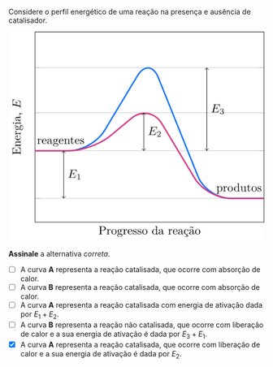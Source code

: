 Considere o perfil energético de uma reação na presença e ausência de catalisador.

![Energia por progresso.](3E12-1P.svg)

**Assinale** a alternativa *correta*.

- [ ] A curva **A** representa a reação catalisada, que ocorre com absorção de calor.   
- [ ] A curva **B** representa a reação catalisada, que ocorre com absorção de calor.   
- [ ] A curva **A** representa a reação catalisada com energia de ativação dada por $E_1 + E_2$.  
- [ ] A curva **B** representa a reação não catalisada, que ocorre com liberação de calor e a sua energia de ativação é dada por $E_3 + E_1$.
- [x] A curva **A** representa a reação catalisada, que ocorre com liberação de calor e a sua energia de ativação é dada por $E_2$.
